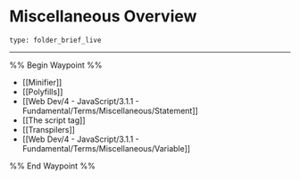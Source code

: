 # Miscellaneous Overview
 
```ccard
type: folder_brief_live
```
 
---

%% Begin Waypoint %%
- [[Minifier]]
- [[Polyfills]]
- [[Web Dev/4 - JavaScript/3.1.1 - Fundamental/Terms/Miscellaneous/Statement]]
- [[The script tag]]
- [[Transpilers]]
- [[Web Dev/4 - JavaScript/3.1.1 - Fundamental/Terms/Miscellaneous/Variable]]

%% End Waypoint %%